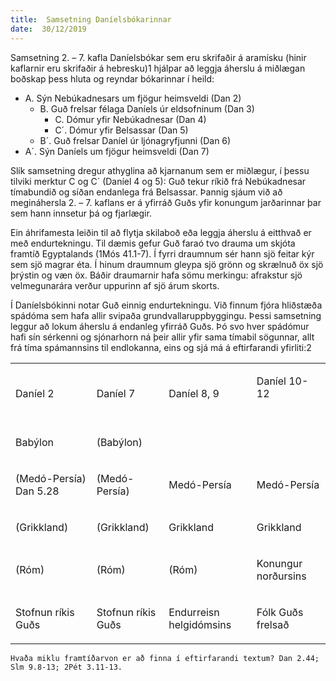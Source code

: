 ```yaml
---
title:  Samsetning Daníelsbókarinnar
date:  30/12/2019
---
```


Samsetning 2. – 7. kafla Daníelsbókar sem eru skrifaðir á aramísku (hinir kaflarnir eru skrifaðir á hebresku)1 hjálpar að leggja áherslu á miðlægan boðskap þess hluta og reyndar bókarinnar í heild:

- A. Sýn Nebúkadnesars um fjögur heimsveldi (Dan 2)
    - B. Guð frelsar félaga Daníels úr eldsofninum (Dan 3)
        - C.  Dómur yfir Nebúkadnesar (Dan 4)
        - C´. Dómur yfir Belsassar (Dan 5)
    - B´. Guð frelsar Daníel úr ljónagryfjunni (Dan 6)
- A´. Sýn Daníels um fjögur heimsveldi (Dan 7)

Slík samsetning dregur athyglina að kjarnanum sem er miðlægur, í þessu tilviki merktur C og C´ (Daníel 4 og 5): Guð tekur ríkið frá Nebúkadnesar tímabundið og síðan endanlega frá Belsassar. Þannig sjáum við að megináhersla 2. – 7. kaflans er á yfirráð Guðs yfir konungum jarðarinnar þar sem hann innsetur þá og fjarlægir.

Ein áhrifamesta leiðin til að flytja skilaboð eða leggja áherslu á eitthvað er með endurtekningu. Til dæmis gefur Guð faraó tvo drauma um skjóta framtíð Egyptalands (1Mós 41.1-7). Í fyrri draumnum sér hann sjö feitar kýr sem sjö magrar éta. Í hinum draumnum gleypa sjö grönn og skrælnuð öx sjö þrýstin og væn öx. Báðir draumarnir hafa sömu merkingu: afrakstur sjö velmegunarára verður uppurinn af sjö árum skorts.

Í Daníelsbókinni notar Guð einnig endurtekningu. Við finnum fjóra hliðstæða spádóma sem hafa allir svipaða grundvallaruppbyggingu. Þessi samsetning leggur að lokum áherslu á endanleg yfirráð Guðs. Þó svo hver spádómur hafi sín sérkenni og sjónarhorn ná þeir allir yfir sama tímabil sögunnar, allt frá tíma spámannsins til endlokanna, eins og sjá má á eftirfarandi yfirliti:2

<div class="page" title="Page 11">
<table><colgroup><col /><col /><col /><col /></colgroup>
<tbody>
<tr>
<td>
<div class="layoutArea">
<div class="column">
<p>Daníel 2</p>
</div>
</div>
</td>
<td>
<div class="layoutArea">
<div class="column">
<p>Daníel 7</p>
</div>
</div>
</td>
<td>
<div class="layoutArea">
<div class="column">
<p>Daníel 8, 9</p>
</div>
</div>
</td>
<td>
<div class="layoutArea">
<div class="column">
<p>Daníel 10-12</p>
</div>
</div>
<img src="blob:https://divtable.com/b3b0dc16-c5df-422b-bd3f-d7e03da6f9a7" alt="page11image11751696" width="0.400000" height="0.600000" /> <img src="blob:https://divtable.com/c84e0e17-5500-4e37-93b0-2d5ca64fff79" alt="page11image11756512" width="0.400000" height="0.600000" /></td>
</tr>
<tr>
<td>
<div class="layoutArea">
<div class="column">
<p>Babýlon</p>
</div>
</div>
</td>
<td>
<div class="layoutArea">
<div class="column">
<p>(Babýlon)</p>
</div>
</div>
</td>
<td>&nbsp;</td>
<td>&nbsp;</td>
</tr>
<tr>
<td>
<div class="layoutArea">
<div class="column">
<p>(Medó-Persía) Dan 5.28</p>
</div>
</div>
</td>
<td>
<div class="layoutArea">
<div class="column">
<p>(Medó-Persía)</p>
</div>
</div>
</td>
<td>
<div class="layoutArea">
<div class="column">
<p>Medó-Persía</p>
</div>
</div>
</td>
<td>
<div class="layoutArea">
<div class="column">
<p>Medó-Persía</p>
</div>
</div>
</td>
</tr>
<tr>
<td>
<div class="layoutArea">
<div class="column">
<p>(Grikkland)</p>
</div>
</div>
</td>
<td>
<div class="layoutArea">
<div class="column">
<p>(Grikkland)</p>
</div>
</div>
</td>
<td>
<div class="layoutArea">
<div class="column">
<p>Grikkland</p>
</div>
</div>
</td>
<td>
<div class="layoutArea">
<div class="column">
<p>Grikkland</p>
</div>
</div>
</td>
</tr>
<tr>
<td>
<div class="layoutArea">
<div class="column">
<p>(Róm)</p>
</div>
</div>
</td>
<td>
<div class="layoutArea">
<div class="column">
<p>(Róm)</p>
</div>
</div>
</td>
<td>
<div class="layoutArea">
<div class="column">
<p>(Róm)</p>
</div>
</div>
</td>
<td>
<div class="layoutArea">
<div class="column">
<p>Konungur nor&eth;ursins</p>
</div>
</div>
</td>
</tr>
<tr>
<td>
<div class="layoutArea">
<div class="column">
<p>Stofnun ríkis Gu&eth;s</p>
</div>
</div>
</td>
<td>
<div class="layoutArea">
<div class="column">
<p>Stofnun ríkis Gu&eth;s</p>
</div>
</div>
</td>
<td>
<div class="layoutArea">
<div class="column">
<p>Endurreisn helgidómsins</p>
</div>
</div>
</td>
<td>
<div class="layoutArea">
<div class="column">
<p>Fólk Gu&eth;s frelsa&eth;</p>
</div>
</div>
</td>
</tr>
</tbody>
</table>
</div>

`Hvaða miklu framtíðarvon er að finna í eftirfarandi textum? Dan 2.44; Slm 9.8-13; 2Pét 3.11-13.`